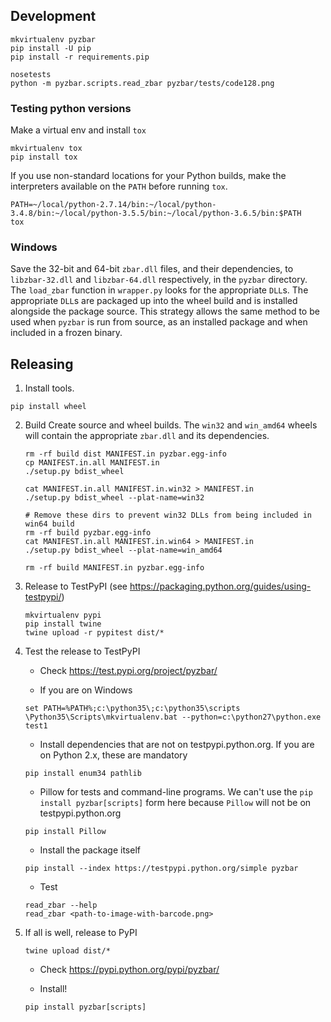 ## Development

```
mkvirtualenv pyzbar
pip install -U pip
pip install -r requirements.pip

nosetests
python -m pyzbar.scripts.read_zbar pyzbar/tests/code128.png
```

### Testing python versions

Make a virtual env and install `tox`

```
mkvirtualenv tox
pip install tox
```

If you use non-standard locations for your Python builds, make the interpreters available on the `PATH` before running `tox`.

```
PATH=~/local/python-2.7.14/bin:~/local/python-3.4.8/bin:~/local/python-3.5.5/bin:~/local/python-3.6.5/bin:$PATH
tox
```

### Windows

Save the 32-bit and 64-bit `zbar.dll` files, and their dependencies,
to `libzbar-32.dll` and `libzbar-64.dll` respectively, in the `pyzbar` directory.
The `load_zbar` function in `wrapper.py` looks for the appropriate `DLL`s.
The appropriate `DLL`s are packaged up into the wheel build and is installed
alongside the package source. This strategy allows the same method to be used
when `pyzbar` is run from source, as an installed package and when included in a
frozen binary.

## Releasing

1. Install tools.

```
pip install wheel
```

2. Build
    Create source and wheel builds. The `win32` and `win_amd64` wheels will
    contain the appropriate `zbar.dll` and its dependencies.

    ```
    rm -rf build dist MANIFEST.in pyzbar.egg-info
    cp MANIFEST.in.all MANIFEST.in
    ./setup.py bdist_wheel

    cat MANIFEST.in.all MANIFEST.in.win32 > MANIFEST.in
    ./setup.py bdist_wheel --plat-name=win32

    # Remove these dirs to prevent win32 DLLs from being included in win64 build
    rm -rf build pyzbar.egg-info
    cat MANIFEST.in.all MANIFEST.in.win64 > MANIFEST.in
    ./setup.py bdist_wheel --plat-name=win_amd64

    rm -rf build MANIFEST.in pyzbar.egg-info
    ```

3. Release to TestPyPI (see https://packaging.python.org/guides/using-testpypi/)

    ```
    mkvirtualenv pypi
    pip install twine
    twine upload -r pypitest dist/*
    ```

4. Test the release to TestPyPI

    * Check https://test.pypi.org/project/pyzbar/

    * If you are on Windows

    ```
    set PATH=%PATH%;c:\python35\;c:\python35\scripts
    \Python35\Scripts\mkvirtualenv.bat --python=c:\python27\python.exe test1
    ```

    * Install dependencies that are not on testpypi.python.org.
    If you are on Python 2.x, these are mandatory

    ```
    pip install enum34 pathlib
    ```

    * Pillow for tests and command-line programs. We can't use the
    `pip install pyzbar[scripts]` form here because `Pillow` will not be
    on testpypi.python.org

    ```
    pip install Pillow
    ```

    * Install the package itself

    ```
    pip install --index https://testpypi.python.org/simple pyzbar
    ```

    * Test

    ```
    read_zbar --help
    read_zbar <path-to-image-with-barcode.png>
    ```

5. If all is well, release to PyPI

    ```
    twine upload dist/*
    ```

    * Check https://pypi.python.org/pypi/pyzbar/

    * Install!

    ```
    pip install pyzbar[scripts]
    ```
